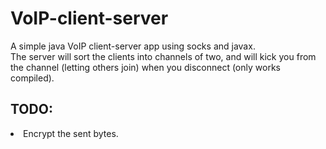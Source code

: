 # VoIP-client-server
A simple java VoIP client-server app using socks and javax.<br>
The server will sort the clients into channels of two, and will kick you from the channel (letting others join) when you disconnect (only works compiled).<br>
<h2>TODO:</h2>
 <li>Encrypt the sent bytes.</li>
